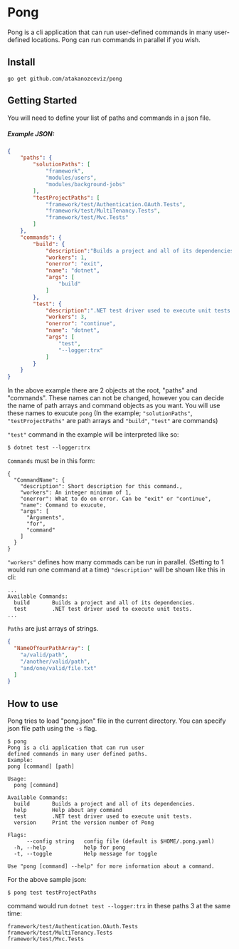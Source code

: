 # Pong

Pong is a cli application that can run user-defined commands in many user-defined locations.
Pong can run commands in parallel if you wish.

## Install

```
go get github.com/atakanozceviz/pong
```

## Getting Started

You will need to define your list of paths and commands in a json file.

##### Example JSON:

```json
{
    "paths": {
        "solutionPaths": [
            "framework",
            "modules/users",
            "modules/background-jobs"
        ],
        "testProjectPaths": [
            "framework/test/Authentication.OAuth.Tests",
            "framework/test/MultiTenancy.Tests",
            "framework/test/Mvc.Tests"
        ]
    },
    "commands": {
        "build": {
            "description":"Builds a project and all of its dependencies.",
            "workers": 1,
            "onerror": "exit",
            "name": "dotnet",
            "args": [
                "build"
            ]
        },
        "test": {
            "description":".NET test driver used to execute unit tests.",
            "workers": 3,
            "onerror": "continue",
            "name": "dotnet",
            "args": [
                "test",
                "--logger:trx"
            ]
        }
    }
}
```

In the above example there are 2 objects at the root, "paths" and "commands". These names can not be changed, however you can decide the name of path arrays and command objects as you want. You will use these names to exucute `pong` (In the example; `"solutionPaths"`, `"testProjectPaths"` are path arrays and `"build"`, `"test"` are commands)

`"test"` command in the example will be interpreted like so:

```command
$ dotnet test --logger:trx
```

`Commands` must be in this form:

```
{
  "CommandName": {
    "description": Short description for this command.,
    "workers": An integer minimum of 1,
    "onerror": What to do on error. Can be "exit" or "continue",
    "name": Command to exucute,
    "args": [
      "Arguments",
      "for",
      "command"
    ]
  }
}
```

`"workers"` defines how many commads can be run in parallel. (Setting to 1 would run one command at a time)
`"description"` will be shown like this in cli: 

```console
...
Available Commands:
  build       Builds a project and all of its dependencies.
  test        .NET test driver used to execute unit tests.
...
```

`Paths` are just arrays of strings.

```json
{
  "NameOfYourPathArray": [
    "a/valid/path",
    "/another/valid/path",
    "and/one/valid/file.txt"
  ]
}
```

## How to use

Pong tries to load "pong.json" file in the current directory. You can specify json file path using the `-s` flag.

```console
$ pong
Pong is a cli application that can run user
defined commands in many user defined paths. 
Example:
pong [command] [path]

Usage:
  pong [command]

Available Commands:
  build       Builds a project and all of its dependencies.
  help        Help about any command
  test        .NET test driver used to execute unit tests.
  version     Print the version number of Pong

Flags:
      --config string   config file (default is $HOME/.pong.yaml)
  -h, --help            help for pong
  -t, --toggle          Help message for toggle

Use "pong [command] --help" for more information about a command.
```

For the above sample json:

```console
$ pong test testProjectPaths
```

command would run `dotnet test --logger:trx` in these paths 3 at the same time:

```
framework/test/Authentication.OAuth.Tests
framework/test/MultiTenancy.Tests
framework/test/Mvc.Tests
```
